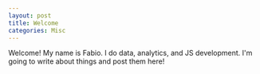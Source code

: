 ```yaml
---
layout: post
title: Welcome
categories: Misc
---
```


Welcome! My name is Fabio. I do data, analytics, and JS development. I'm going to write about things and post them here!
